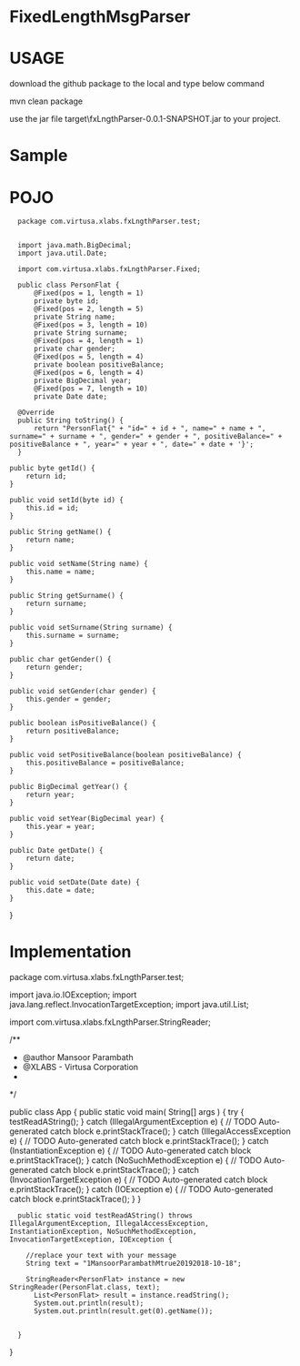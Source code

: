 # FixedLengthMsgParser

# USAGE

download the github package to the local and type below command

mvn clean package

use the jar file  target\fxLngthParser-0.0.1-SNAPSHOT.jar to your project.

# Sample

# POJO

      package com.virtusa.xlabs.fxLngthParser.test;


      import java.math.BigDecimal;
      import java.util.Date;

      import com.virtusa.xlabs.fxLngthParser.Fixed;

      public class PersonFlat {
          @Fixed(pos = 1, length = 1)
          private byte id;
          @Fixed(pos = 2, length = 5)
          private String name;
          @Fixed(pos = 3, length = 10)
          private String surname;
          @Fixed(pos = 4, length = 1)
          private char gender;
          @Fixed(pos = 5, length = 4)
          private boolean positiveBalance;
          @Fixed(pos = 6, length = 4)
          private BigDecimal year;
          @Fixed(pos = 7, length = 10)
          private Date date;

      @Override
      public String toString() {
          return "PersonFlat{" + "id=" + id + ", name=" + name + ", surname=" + surname + ", gender=" + gender + ", positiveBalance=" + positiveBalance + ", year=" + year + ", date=" + date + '}';
      }

  	public byte getId() {
  		return id;
  	}

  	public void setId(byte id) {
  		this.id = id;
  	}

  	public String getName() {
  		return name;
  	}

  	public void setName(String name) {
  		this.name = name;
  	}

  	public String getSurname() {
  		return surname;
  	}

  	public void setSurname(String surname) {
  		this.surname = surname;
  	}

  	public char getGender() {
  		return gender;
  	}

  	public void setGender(char gender) {
  		this.gender = gender;
  	}

  	public boolean isPositiveBalance() {
  		return positiveBalance;
  	}

  	public void setPositiveBalance(boolean positiveBalance) {
  		this.positiveBalance = positiveBalance;
  	}

  	public BigDecimal getYear() {
  		return year;
  	}

  	public void setYear(BigDecimal year) {
  		this.year = year;
  	}

  	public Date getDate() {
  		return date;
  	}

  	public void setDate(Date date) {
  		this.date = date;
  	}

  }

  # Implementation

  package com.virtusa.xlabs.fxLngthParser.test;

  import java.io.IOException;
  import java.lang.reflect.InvocationTargetException;
  import java.util.List;

  import com.virtusa.xlabs.fxLngthParser.StringReader;


  /**
   * @author Mansoor Parambath
   * @XLABS - Virtusa Corporation
   *
   */


  public class App
  {
  	public static void main( String[] args )
      {
      	try {
  			testReadAString();
  		} catch (IllegalArgumentException e) {
  			// TODO Auto-generated catch block
  			e.printStackTrace();
  		} catch (IllegalAccessException e) {
  			// TODO Auto-generated catch block
  			e.printStackTrace();
  		} catch (InstantiationException e) {
  			// TODO Auto-generated catch block
  			e.printStackTrace();
  		} catch (NoSuchMethodException e) {
  			// TODO Auto-generated catch block
  			e.printStackTrace();
  		} catch (InvocationTargetException e) {
  			// TODO Auto-generated catch block
  			e.printStackTrace();
  		} catch (IOException e) {
  			// TODO Auto-generated catch block
  			e.printStackTrace();
  		}
      }

      public static void testReadAString() throws IllegalArgumentException, IllegalAccessException, InstantiationException, NoSuchMethodException, InvocationTargetException, IOException {

      	//replace your text with your message
      	String text = "1MansoorParambathMtrue20192018-10-18";

      	StringReader<PersonFlat> instance = new StringReader(PersonFlat.class, text);
          List<PersonFlat> result = instance.readString();
          System.out.println(result);
          System.out.println(result.get(0).getName());


      }
  }
